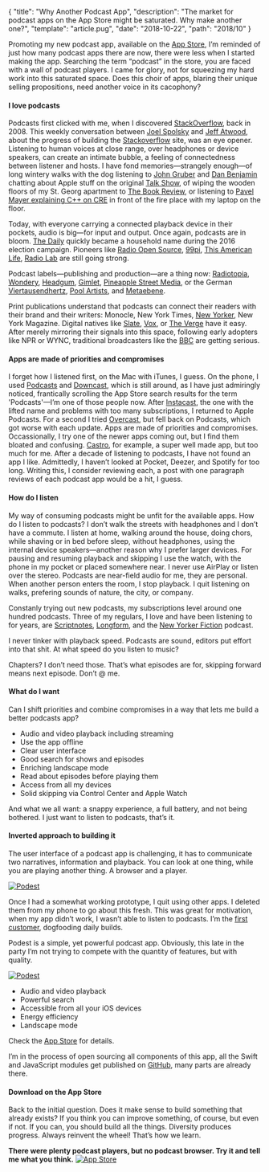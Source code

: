 {
  "title": "Why Another Podcast App",
  "description": "The market for podcast apps on the App Store might be saturated. Why make another one?",
  "template": "article.pug",
  "date": "2018-10-22",
  "path": "2018/10"
}

Promoting my new podcast app, available on the [App Store](https://itunes.apple.com/us/app/podest/id794983364), I’m reminded of just how many podcast apps there are now, there were less when I started making the app. Searching the term “podcast” in the store, you are faced with a wall of podcast players. I came for glory, not for squeezing my hard work into this saturated space. Does this choir of apps, blaring their unique selling propositions, need another voice in its cacophony?

#### I love podcasts

Podcasts first clicked with me, when I discovered [StackOverflow](https://stackoverflow.blog/2008/04/17/podcast-1/), back in 2008. This weekly conversation between [Joel Spolsky](https://www.joelonsoftware.com) and [Jeff Atwood](https://blog.codinghorror.com), about the progress of building the [Stackoverflow](https://stackoverflow.com) site, was an eye opener. Listening to human voices at close range, over headphones or device speakers, can create an intimate bubble, a feeling of connectedness between listener and hosts. I have fond memories—strangely enough—of long wintery walks with the dog listening to [John Gruber](https://daringfireball.net) and [Dan Benjamin](http://danbenjamin.com) chatting about Apple stuff on the original [Talk Show](http://5by5.tv/talkshow), of wiping the wooden floors of my St. Georg apartment to [The Book Review](https://www.nytimes.com/column/book-review-podcast), or listening to [Pavel Mayer explaining C++ on CRE](https://cre.fm/cre063-die-programmiersprache-c-plus-plus) in front of the fire place with my laptop on the floor.

Today, with everyone carrying a connected playback device in their pockets, audio is big—for input and output. Once again, podcasts are in bloom. [The Daily](https://www.nytimes.com/podcasts/the-daily) quickly became a household name during the 2016 election campaign. Pioneers like [Radio Open Source](http://radioopensource.org), [99pi](https://99percentinvisible.org), [This American Life](https://www.thisamericanlife.org), [Radio Lab](https://www.wnycstudios.org/shows/radiolab) are still going strong.

Podcast labels—publishing and production—are a thing now: [Radiotopia](https://www.radiotopia.fm), [Wondery](https://wondery.com), [Headgum](https://headgum.com), [Gimlet](https://www.gimletmedia.com), [Pineapple Street Media](http://pineapple.fm), or the German [Viertausendhertz](https://viertausendhertz.de), [Pool Artists](http://www.poolartists.de), and [Metaebene](https://metaebene.me).

Print publications understand that podcasts can connect their readers with their brand and their writers: Monocle, New York Times, [New Yorker](https://www.newyorker.com/podcast), New York Magazine. Digital natives like [Slate](http://www.slate.com/articles/podcasts.html), [Vox](https://www.vox.com/pages/podcasts), or [The Verge](https://www.theverge.com/podcasts) have it easy. After merely mirroring their signals into this space, following early adopters like NPR or WYNC, traditional broadcasters like the [BBC](https://www.bbc.co.uk/podcasts) are getting serious.

#### Apps are made of priorities and compromises

I forget how I listened first, on the Mac with iTunes, I guess. On the phone, I used [Podcasts](https://itunes.apple.com/us/app/podcasts/id525463029) and [Downcast](https://itunes.apple.com/us/app/downcast/id393858566), which is still around, as I have just admiringly noticed, frantically scrolling the App Store search results for the term 'Podcasts'—I’m one of those people now. After [Instacast](https://itunes.apple.com/us/app/instacast-core/id108386833), the one with the lifted name and problems with too many subscriptions, I returned to Apple Podcasts. For a second I tried [Overcast](https://overcast.fm), but fell back on Podcasts, which got worse with each update. Apps are made of priorities and compromises. Occassionally, I try one of the newer apps coming out, but I find them bloated and confusing. [Castro](https://itunes.apple.com/us/app/castro-podcasts/id1080840241), for example, a super well made app, but too much for me. After a decade of listening to podcasts, I have not found an app I like. Admittedly, I haven’t looked at Pocket, Deezer, and Spotify for too long. Writing this, I consider reviewing each, a post with one paragraph reviews of each podcast app would be a hit, I guess.

#### How do I listen

My way of consuming podcasts might be unfit for the available apps. How do I listen to podcasts? I don’t walk the streets with headphones and I don’t have a commute. I listen at home, walking around the house, doing chors, while shaving or in bed before sleep, without headphones, using the internal device speakers—another reason why I prefer larger devices. For pausing and resuming playback and skipping I use the watch, with the phone in my pocket or placed somewhere near. I never use AirPlay or listen over the stereo. Podcasts are near-field audio for me, they are personal. When another person enters the room, I stop playback. I quit listening on walks, prefering sounds of nature, the city, or company.

Constanly trying out new podcasts, my subscriptions level around one hundred podcasts. Three of my regulars, I love and have been listening to for years, are [Scriptnotes](http://scriptnotes.net), [Longform](https://longform.org/podcast), and the [New Yorker Fiction](https://www.newyorker.com/podcast/fiction) podcast.

I never tinker with playback speed. Podcasts are sound, editors put effort into that shit. At what speed do you listen to music?

Chapters? I don’t need those. That’s what episodes are for, skipping forward means next episode. Don’t @ me.

#### What do I want

Can I shift priorities and combine compromises in a way that lets me build a better podcasts app?

- Audio and video playback including streaming
- Use the app offline
- Clear user interface
- Good search for shows and episodes
- Enriching landscape mode
- Read about episodes before playing them
- Access from all my devices
- Solid skipping via Control Center and Apple Watch

And what we all want: a snappy experience, a full battery, and not being bothered. I just want to listen to podcasts, that’s it.

#### Inverted approach to building it

The user interface of a podcast app is challenging, it has to communicate two narratives, information and playback. You can look at one thing, while you are playing another thing. A browser and a player.

[![Podest](/img/podest.svg "Podest Logotype")](https://itunes.apple.com/us/app/podest/id794983364)

Once I had a somewhat working prototype, I quit using other apps. I deleted them from my phone to go about this fresh. This was great for motivation, when my app didn’t work, I wasn’t able to listen to podcasts. I’m the [first customer](https://github.com/joyent/eng/blob/master/docs/index.md#rule-1-fcs-quality-all-the-time), dogfooding daily builds.

Podest is a simple, yet powerful podcast app. Obviously, this late in the party I’m not trying to compete with the quantity of features, but with quality.

[![Podest](/img/podest_app_icon.svg "Podest App Icon")](https://itunes.apple.com/us/app/podest/id794983364)

- Audio and video playback
- Powerful search
- Accessible from all your iOS devices
- Energy efficiency
- Landscape mode

Check the [App Store](https://itunes.apple.com/us/app/podest/id794983364) for details.

I’m in the process of open sourcing all components of this app, all the Swift and JavaScript modules get published on [GitHub](https://github.com/michaelnisi/), many parts are already there.

#### Download on the App Store

Back to the initial question. Does it make sense to build something that already exists? If you think you can improve something, of course, but even if not. If you can, you should build all the things. Diversity produces progress. Always reinvent the wheel! That’s how we learn.


**There were plenty podcast players, but no podcast browser. Try it and tell me what you think.**
[![App Store](/img/app_store.svg "App Store Badge")](https://itunes.apple.com/us/app/podest/id794983364)
